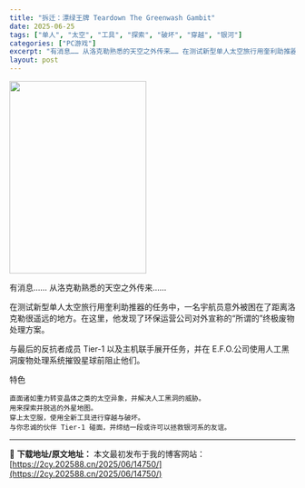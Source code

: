 ```yaml
---
title: "拆迁：漂绿王牌 Teardown The Greenwash Gambit"
date: 2025-06-25
tags: ["单人", "太空", "工具", "探索", "破坏", "穿越", "银河"]
categories: ["PC游戏"]
excerpt: "有消息…… 从洛克勒熟悉的天空之外传来…… 在测试新型单人太空旅行用奎利助推器的任务中，一名宇航员意外被困在了距离洛克勒很遥远的地方。在这里，他发现了环保运营公司对外宣称的“所谓的”终极废物处理方案。 与最后的反抗者成员 Tier-1 以及主机联手展开任务，并在 E.F.O.公司使用人工黑洞废物处理&hellip;"
layout: post
---
```


<img class="aligncenter size-full wp-image-14751" src="https://2cy.202588.cn/wp-content/uploads/2025/06/2025062503182252.jpg" alt="" width="241" height="339" />

有消息……
从洛克勒熟悉的天空之外传来……

在测试新型单人太空旅行用奎利助推器的任务中，一名宇航员意外被困在了距离洛克勒很遥远的地方。在这里，他发现了环保运营公司对外宣称的“所谓的”终极废物处理方案。

与最后的反抗者成员 Tier-1 以及主机联手展开任务，并在 E.F.O.公司使用人工黑洞废物处理系统摧毁星球前阻止他们。

特色

    直面诸如重力转变晶体之类的太空异象，并解决人工黑洞的威胁。
    用来探索并脱逃的外星地图。
    穿上太空服，使用全新工具进行穿越与破坏。
    与你忠诚的伙伴 Tier-1 碰面，并缔结一段或许可以拯救银河系的友谊。

---
📖 **下载地址/原文地址：** 本文最初发布于我的博客网站：[https://2cy.202588.cn/2025/06/14750/](https://2cy.202588.cn/2025/06/14750/)
